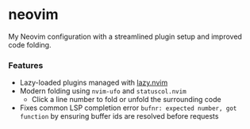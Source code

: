 # neovim
My Neovim configuration with a streamlined plugin setup and improved code folding.

### Features

- Lazy-loaded plugins managed with [lazy.nvim](https://github.com/folke/lazy.nvim)
- Modern folding using `nvim-ufo` and `statuscol.nvim`
  - Click a line number to fold or unfold the surrounding code
- Fixes common LSP completion error `bufnr: expected number, got function` by ensuring
  buffer ids are resolved before requests

